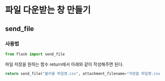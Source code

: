# 파일 다운받는 창 만들기

## send_file

### 사용법

```python
from flask import send_file
```

파일 저장을 원하는 함수 return에서 아래와 같이 작성해주면 된다.

```python
return send_file("불러올 파일명.csv", attachment_filename="저장할 파일명.csv", as_attachment=True)
```
